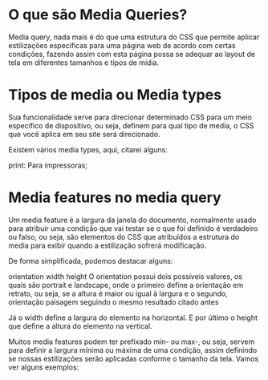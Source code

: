 # O que são Media Queries?

Media query, nada mais é do que uma estrutura do CSS que permite aplicar estilizações especificas para uma página web de acordo com certas condições, fazendo assim com esta página possa se adequar ao layout de tela em diferentes tamanhos e tipos de mídia.

# Tipos de media ou Media types

Sua funcionalidade serve para direcionar determinado CSS para um meio específico de dispositivo, ou seja, definem para qual tipo de media, o CSS que você aplica em seu site será direcionado.

Existem vários media types, aqui, citarei alguns:

print: Para impressoras;

# Media features no media query

Um media feature é a largura da janela do documento, normalmente usado para atribuir uma condição que vai testar se o que foi definido é verdadeiro ou falso, ou seja, são elementos do CSS que atribuídos a estrutura do media para exibir quando a estilização sofrerá modificação.

De forma simplificada, podemos destacar alguns:

orientation
width
height
O orientation possui dois possíveis valores, os quais são portrait e landscape, onde o primeiro define a orientação em retrato, ou seja, se a altura é maior ou igual à largura e o segundo, orientação paisagem seguindo o mesmo resultado citado antes

Já o width define a largura do elemento na horizontal. E por último o height que define a altura do elemento na vertical.

Muitos media features podem ter prefixado min- ou max-, ou seja, servem para definir a largura mínima ou máxima de uma condição, assim definindo se nossas estilizações serão aplicadas conforme o tamanho da tela. Vamos ver alguns exemplos:


